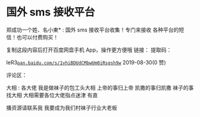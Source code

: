 # 国外 sms 接收平台

郑成功一个姓、名小東* : 国外 sms 接收平台收集！专门来接收 各种平台的短信！也可以付费购买！

复制这段内容后打开百度网盘手机 App，操作更方便哦 链接： 提取码：

IeR3[`pan.baidu.com/s/1vhiBDUdCMbwUm0iRsqsh9w`](https://pan.baidu.com/s/1vhiBDUdCMbwUm0iRsqsh9w) 2019-08-30(0 赞)

评论区：

大相 : 各大佬 我是做袜子的包工头大相 上帝的事归上帝 凯撒的事归凯撒 袜子的事找大相 大相需要各位大佬指点迷津 有直

播资源请联系我 我要成为我们村袜子行业大老板
